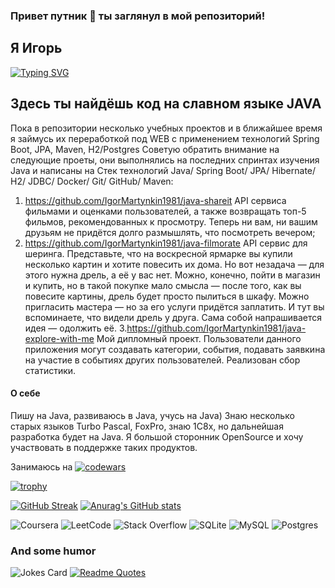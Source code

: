 ### Привет путник 👋 ты заглянул в мой репозиторий!

## Я Игорь
[![Typing SVG](https://readme-typing-svg.herokuapp.com?color=%2336BCF7&lines=Java+developer+student)](https://git.io/typing-svg)

## Здесь ты найдёшь код на славном языке JAVA
Пока в репозитории несколько учебных проектов и в ближайшее время я займусь их переработкой под WEB с применением технологий Spring Boot, JPA, Maven, H2/Postgres
Советую обратить внимание на следующие проеты, они выполнялись на последних спринтах изучения Java и написаны на Стек технологий Java/ Spring Boot/ JPA/ Hibernate/ H2/ JDBC/ Docker/ Git/ GitHub/ Maven:
1. https://github.com/IgorMartynkin1981/java-shareit API сервиса фильмами и оценками пользователей, а также возвращать топ-5 фильмов, рекомендованных к просмотру. Теперь ни вам, ни вашим друзьям не придётся долго размышлять, что посмотреть вечером;
2. https://github.com/IgorMartynkin1981/java-filmorate API сервис для шеринга. Представьте, что на воскресной ярмарке вы купили несколько картин и хотите повесить их дома. Но вот незадача — для этого нужна дрель, а её у вас нет. Можно, конечно, пойти в магазин и купить, но в такой покупке мало смысла — после того, как вы повесите картины, дрель будет просто пылиться в шкафу. Можно пригласить мастера — но за его услуги придётся заплатить. И тут вы вспоминаете, что видели дрель у друга. Сама собой напрашивается идея — одолжить её.
3.https://github.com/IgorMartynkin1981/java-explore-with-me Мой дипломный проект. Пользователи данного приложения могут создавать категории, события, подавать заявкина на участие в событиях других пользователей. Реализован сбор статистики.

#### О себе
Пишу на Java, развиваюсь в Java, учусь на Java)
Знаю несколько старых языков Turbo Pascal, FoxPro, знаю 1С8х, но дальнейшая разработка будет на Java.
Я большой сторонник OpenSource и хочу участвовать в поддержке таких продуктов.

Занимаюсь на 
[![codewars](https://www.codewars.com/users/IgorMartynkin/badges/small)](https://www.codewars.com/users/IgorMartynkin)

[![trophy](https://github-profile-trophy.vercel.app/?username=IgorMartynkin1981)](https://github.com/IgorMartynkin1981/github-profile-trophy)

[![GitHub Streak](https://github-readme-streak-stats.herokuapp.com/?user=IgorMartynkin1981)](https://git.io/streak-stats) [![Anurag's GitHub stats](https://github-readme-stats.vercel.app/api?username=IgorMartynkin1981)](https://github.com/IgorMartynkin1981/github-readme-stats)


![Coursera](https://img.shields.io/badge/Coursera-%230056D2.svg?style=for-the-badge&logo=Coursera&logoColor=white) ![LeetCode](https://img.shields.io/badge/LeetCode-000000?style=for-the-badge&logo=LeetCode&logoColor=#d16c06) ![Stack Overflow](https://img.shields.io/badge/-Stackoverflow-FE7A16?style=for-the-badge&logo=stack-overflow&logoColor=white) ![SQLite](https://img.shields.io/badge/sqlite-%2307405e.svg?style=for-the-badge&logo=sqlite&logoColor=white) ![MySQL](https://img.shields.io/badge/mysql-%2300f.svg?style=for-the-badge&logo=mysql&logoColor=white) ![Postgres](https://img.shields.io/badge/postgres-%23316192.svg?style=for-the-badge&logo=postgresql&logoColor=white)

### And some humor

![Jokes Card](https://readme-jokes.vercel.app/api) [![Readme Quotes](https://quotes-github-readme.vercel.app/api?type=horizontal&theme=dark)](https://github.com/piyushsuthar/github-readme-quotes)

<!--
**IgorMartynkin1981/IgorMartynkin1981** is a ✨ _special_ ✨ repository because its `README.md` (this file) appears on your GitHub profile.

Here are some ideas to get you started:

- 🔭 I’m currently working on ...
- 🌱 I’m currently learning ...
- 👯 I’m looking to collaborate on ...
- 🤔 I’m looking for help with ...
- 💬 Ask me about ...
- 📫 How to reach me: ...
- 😄 Pronouns: ...
- ⚡ Fun fact: ...
-->
